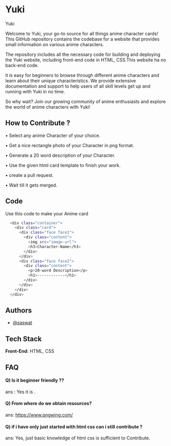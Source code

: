 # Yuki

Yuki


Welcome to Yuki, your go-to source for all things anime character cards! This GitHub repository contains the codebase for a website that provides small information on various anime characters.

The repository includes all the necessary code for building and deploying the Yuki website, including front-end code in HTML, CSS.This website ha no back-end code.

it is easy for beginners to browse through different anime characters and learn about their unique characteristics. We provide extensive documentation and support to help users of all skill levels get up and running with Yuki in no time.

So why wait? Join our growing community of anime enthusiasts and explore the world of anime characters with Yuki!


##  How to Contribute ?

• Select any anime Character of your choice.

• Get a nice rectangle photo of your Character in png format.

• Generate a 20 word description of your Character.

• Use the given html card template to finish your work.

• create a pull request.

• Wait till it gets merged.


    
## Code

Use this code to make your Anime card

```bash
  <div class="container">
    <div class="card">
      <div class="face face1">
        <div class="content">
          <img src="image-url">
          <h3>Character-Name</h3>
        </div>
      </div>
      <div class="face face2">
        <div class="content">
          <p>20-word Description</p>
          <h1>------------</h1>
        </div>
      </div>
    </div>
  </div>
```
## Authors

- [@saswat](https://www.linkedin.com/in/saswat-k-sahoo/)


## Tech Stack

**Front-End:** HTML, CSS




## FAQ

#### Q) Is it beginner friendly ??

ans : Yes it is .

#### Q) From where do we obtain resources?​ 

ans: https://www.pngwing.com/
     
#### Q) if i have only just started with html css can i still contribute ?​ 

ans: Yes, just basic knowledge of html css is sufficient to Contribute. 
